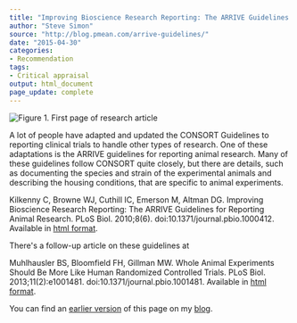 ```yaml
---
title: "Improving Bioscience Research Reporting: The ARRIVE Guidelines for Reporting Animal Research"
author: "Steve Simon"
source: "http://blog.pmean.com/arrive-guidelines/"
date: "2015-04-30"
categories:
- Recommendation
tags:
- Critical appraisal
output: html_document
page_update: complete
---
```


![Figure 1. First page of research article](http://www.pmean.com/new-images/15/arrive-guidelines01.png)

<!---More--->

A lot of people have adapted and updated the CONSORT Guidelines to reporting clinical trials to handle other types of research. One of these adaptations is the ARRIVE guidelines for reporting animal research. Many of these guidelines follow CONSORT quite closely, but there are details, such as documenting the species and strain of the experimental animals and describing the housing conditions, that are specific to animal experiments.

Kilkenny C, Browne WJ, Cuthill IC, Emerson M, Altman DG. Improving Bioscience Research Reporting: The ARRIVE Guidelines for Reporting Animal Research. PLoS Biol. 2010;8(6). doi:10.1371/journal.pbio.1000412. Available in [html format][kil1].

There's a follow-up article on these guidelines at

Muhlhausler BS, Bloomfield FH, Gillman MW. Whole Animal Experiments Should Be More Like Human Randomized Controlled Trials. PLoS Biol. 2013;11(2):e1001481. doi:10.1371/journal.pbio.1001481. Available in [html format][muh1].

You can find an [earlier version][sim1] of this page on my [blog][sim2].

[sim1]: http://blog.pmean.com/arrive-guidelines/
[sim2]: http://blog.pmean.com

[kil1]: http://journals.plos.org/plosbiology/article?id=10.1371/journal.pbio.1000412
[muh1]: http://journals.plos.org/plosbiology/article?id=10.1371/journal.pbio.1001481

